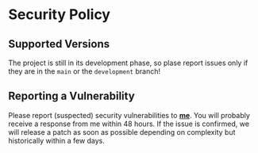 # Security Policy

## Supported Versions

The project is still in its development phase, so plase report issues only if they are in the `main` or the `development` branch!

## Reporting a Vulnerability

Please report (suspected) security vulnerabilities to **[me](mailto:tejasnair2002@gmail.com)**. You will probably receive a response from me within 48 hours. If the issue is confirmed, we will release a patch as soon as possible depending on complexity but historically within a few days.